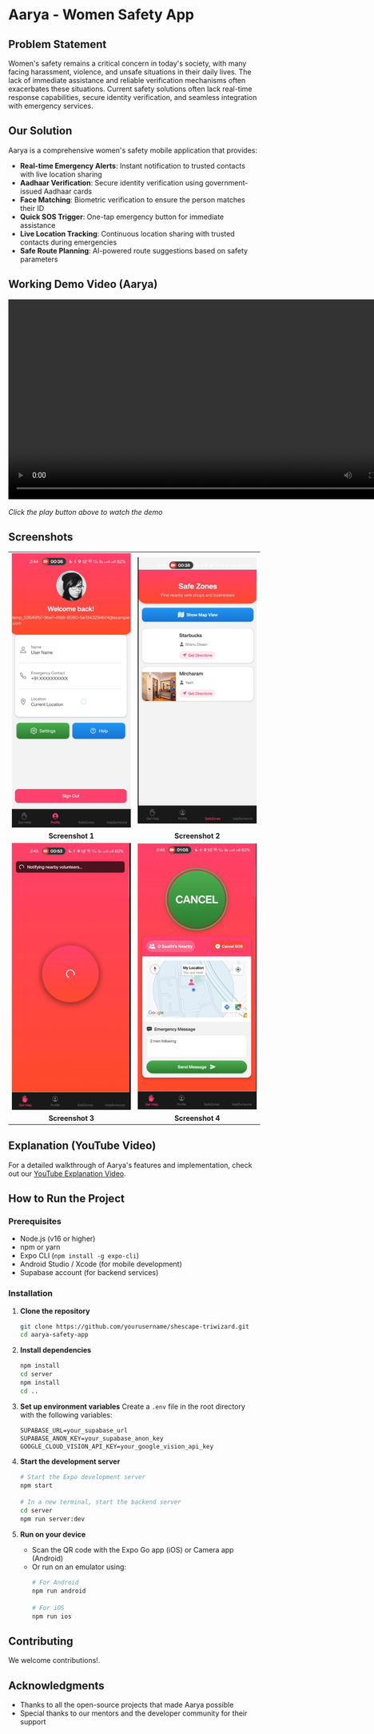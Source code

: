# Aarya - Women Safety App

##  Problem Statement

Women's safety remains a critical concern in today's society, with many facing harassment, violence, and unsafe situations in their daily lives. The lack of immediate assistance and reliable verification mechanisms often exacerbates these situations. Current safety solutions often lack real-time response capabilities, secure identity verification, and seamless integration with emergency services.

##  Our Solution

Aarya is a comprehensive women's safety mobile application that provides:

- **Real-time Emergency Alerts**: Instant notification to trusted contacts with live location sharing
- **Aadhaar Verification**: Secure identity verification using government-issued Aadhaar cards
- **Face Matching**: Biometric verification to ensure the person matches their ID
- **Quick SOS Trigger**: One-tap emergency button for immediate assistance
- **Live Location Tracking**: Continuous location sharing with trusted contacts during emergencies
- **Safe Route Planning**: AI-powered route suggestions based on safety parameters

##  Working Demo Video (Aarya)

<div align="center">
  <video src="https://github.com/dhruvbhadhotiya/shescape-triwizard/assets/your_github_username/videos/Aarya.mp4" width="800" controls>
    Your browser does not support the video tag.
  </video>
</div>

 *Click the play button above to watch the demo*

##  Screenshots

| | |
|:-------------------------:|:-------------------------:|
| <img src="assets/images/1.png" width="300"> | <img src="assets/images/2.png" width="300"> |
| **Screenshot 1** | **Screenshot 2** |
| <img src="assets/images/3.png" width="300"> | <img src="assets/images/4.png" width="300"> |
| **Screenshot 3** | **Screenshot 4** |

##  Explanation (YouTube Video)

For a detailed walkthrough of Aarya's features and implementation, check out our [YouTube Explanation Video](https://youtu.be/YOUR_YOUTUBE_VIDEO_ID).

##  How to Run the Project

### Prerequisites
- Node.js (v16 or higher)
- npm or yarn
- Expo CLI (`npm install -g expo-cli`)
- Android Studio / Xcode (for mobile development)
- Supabase account (for backend services)

### Installation

1. **Clone the repository**
   ```bash
   git clone https://github.com/yourusername/shescape-triwizard.git
   cd aarya-safety-app
   ```

2. **Install dependencies**
   ```bash
   npm install
   cd server
   npm install
   cd ..
   ```

3. **Set up environment variables**
   Create a `.env` file in the root directory with the following variables:
   ```
   SUPABASE_URL=your_supabase_url
   SUPABASE_ANON_KEY=your_supabase_anon_key
   GOOGLE_CLOUD_VISION_API_KEY=your_google_vision_api_key
   ```

4. **Start the development server**
   ```bash
   # Start the Expo development server
   npm start
   
   # In a new terminal, start the backend server
   cd server
   npm run server:dev
   ```

5. **Run on your device**
   - Scan the QR code with the Expo Go app (iOS) or Camera app (Android)
   - Or run on an emulator using:
     ```bash
     # For Android
     npm run android
     
     # For iOS
     npm run ios
     ```

##  Contributing

We welcome contributions!.

##  Acknowledgments

- Thanks to all the open-source projects that made Aarya possible
- Special thanks to our mentors and the developer community for their support

